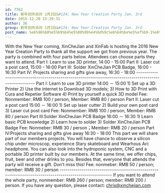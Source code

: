 ```yaml
---
id: 7762
title: 新年创作派对 1月3日&#124; New Year Creation Party Jan. 3rd
date: 2015-12-28 15:29:31
author: 36
group: 新年创作派对 1月3日&#124; New Year Creation Party Jan. 3rd
post_name: %e6%96%b0%e5%b9%b4%e5%88%9b%e4%bd%9c%e6%b4%be%e5%af%b9-1%e6%9c%883%e6%97%a5-new-year-creation-party-jan-3rd
---
```


With the New Year coming, XinCheJian and XinFab is hosting the 2016 New Year Creation Party to thank all the support we got from previous year. The party is combined with four parts below. Attendees can choose parts they want to attend. Part I: Learn to use 3D printer, 14:00 - 15:00 Part II: Laser cut a post card, 15:00 - 16:00 Part III: Solder XinCheJian PCB Badge, 16:00 - 16:30 Part IV: Projects sharing and gifts give away, 16:30 - 18:00 -------------------------------------------------------------------------------------------------------- Part I: Learn to use 3D printer 14:00 － 15:00 1) Set up a 3D Printer 2) Use the internet to Download 3D models; 3) How to 3D Print with Cura and Repetier Software 4) Print by yourself a quick 3D model Fee: Nonmember: RMB 100 / person, Member: RMB 80 / person Part II: Laser cut a post card 15:00 － 16:00 1) Set up laser cutter 2) Build your own post card 3) Laser cut post card Fee: Nonmember: RMB 100 / person, Member: RMB 80 / person Part III:Solder XinCheJian PCB Badge 16:00 － 16:30 1) Learn basic PCB knowledge 2) Learn how to solder 3) Solder XinCheJian PCB Badge Fee: Nonmeber: RMB 30 / person；Member: RMB 20 / person Part IV:Projects sharing and gifts give away 16:30 - 18:00 This part we will share part of our members projects. You will have chance to observe a silicon chip under microscop, experience Stary skateboard and Wearhous Arc headphone. You can also look into the hydroponic system, CNC and a portable 3D printer built by our members. At the same time, we offer chips, fruit, beer and other drinks to you. Besides that, everyone that attends the party will receive a gift. Don't miss this! Fee: nonmeber: RMB 50 / person; member: RMB 30 / person -------------------------------------------------------------------------------------------------------- If you want to attend the whole party, nonmember: RMB 260 / person; member: RMB 200 / person. If you have any question, please contact: chris@xinchejian.com